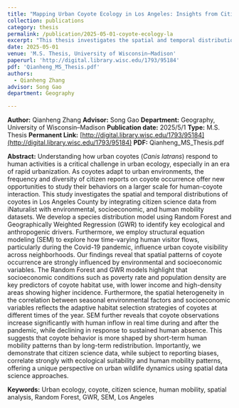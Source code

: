 ```yaml
---
title: "Mapping Urban Coyote Ecology in Los Angeles: Insights from Citizen Science and Human Mobility Data"
collection: publications
category: thesis
permalink: /publication/2025-05-01-coyote-ecology-la
excerpt: "This thesis investigates the spatial and temporal distributions of urban coyotes in Los Angeles County by integrating citizen science data from iNaturalist with environmental, socioeconomic, and human mobility datasets. Using Random Forest, Geographically Weighted Regression, and structural equation modeling, the study reveals how ecological and anthropogenic factors, including real-time human mobility during the Covid-19 pandemic, shape coyote occurrence and visibility across neighborhoods."
date: 2025-05-01
venue: 'M.S. Thesis, University of Wisconsin–Madison'
paperurl: 'http://digital.library.wisc.edu/1793/95184'
pdf: 'Qianheng_MS_Thesis.pdf'
authors:
  - Qianheng Zhang
advisor: Song Gao
department: Geography

---
```


**Author:** Qianheng Zhang
**Advisor:** Song Gao
**Department:** Geography, University of Wisconsin–Madison
**Publication date:** 2025/5/1
**Type:** M.S. Thesis
**Permanent Link:** [http://digital.library.wisc.edu/1793/95184](http://digital.library.wisc.edu/1793/95184)
**PDF:** Qianheng_MS_Thesis.pdf

**Abstract:**
Understanding how urban coyotes (*Canis latrans*) respond to human activities is a critical challenge in urban ecology, especially in an era of rapid urbanization. As coyotes adapt to urban environments, the frequency and diversity of citizen reports on coyote occurrence offer new opportunities to study their behaviors on a larger scale for human-coyote interaction. This study investigates the spatial and temporal distributions of coyotes in Los Angeles County by integrating citizen science data from iNaturalist with environmental, socioeconomic, and human mobility datasets. We develop a species distribution model using Random Forest and Geographically Weighted Regression (GWR) to identify key ecological and anthropogenic drivers. Furthermore, we employ structural equation modeling (SEM) to explore how time-varying human visitor flows, particularly during the Covid-19 pandemic, influence urban coyote visibility across neighborhoods. Our findings reveal that spatial patterns of coyote occurrence are strongly influenced by environmental and socioeconomic variables. The Random Forest and GWR models highlight that socioeconomic conditions such as poverty rate and population density are key predictors of coyote habitat use, with lower income and high-density areas showing higher incidence. Furthermore, the spatial heterogeneity in the correlation between seasonal environmental factors and socioeconomic variables reflects the adaptive habitat selection strategies of coyotes at different times of the year. SEM further reveals that coyote observations increase significantly with human inflow in real time during and after the pandemic, while declining in response to sustained human absence. This suggests that coyote behavior is more shaped by short-term human mobility patterns than by long-term redistribution. Importantly, we demonstrate that citizen science data, while subject to reporting biases, correlate strongly with ecological suitability and human mobility patterns, offering a unique perspective on urban wildlife dynamics using spatial data science approaches.

**Keywords:** Urban ecology, coyote, citizen science, human mobility, spatial analysis, Random Forest, GWR, SEM, Los Angeles
